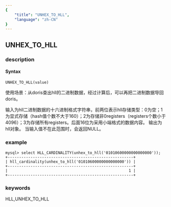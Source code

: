 ```yaml
---
{
    "title": "UNHEX_TO_HLL",
    "language": "zh-CN"
}
---
```


<!-- 
Licensed to the Apache Software Foundation (ASF) under one
or more contributor license agreements.  See the NOTICE file
distributed with this work for additional information
regarding copyright ownership.  The ASF licenses this file
to you under the Apache License, Version 2.0 (the
"License"); you may not use this file except in compliance
with the License.  You may obtain a copy of the License at

  http://www.apache.org/licenses/LICENSE-2.0

Unless required by applicable law or agreed to in writing,
software distributed under the License is distributed on an
"AS IS" BASIS, WITHOUT WARRANTIES OR CONDITIONS OF ANY
KIND, either express or implied.  See the License for the
specific language governing permissions and limitations
under the License.
-->

## UNHEX_TO_HLL
### description
#### Syntax

`UNHEX_TO_HLL(value)`

使用场景：从doris查出hll的二进制数据，经过计算后，可以再把二进制数据导回doris。

输入为hll二进制数据的十六进制格式字符串，前两位表示hll存储类型：0为空；1为显式存储（hash值个数不大于160）；2为存储非0registers（registers个数小于4096）；3为存储所有registers。后面16位为采用小端格式的数据内容。
输出为hll对象。
当输入值不在此范围时，会返回NULL。
### example
```
mysql> select HLL_CARDINALITY(unhex_to_hll('01010600000000000000'));
+-------------------------------------------------------+
| hll_cardinality(unhex_to_hll('01010600000000000000')) |
+-------------------------------------------------------+
|                                                     1 |
+-------------------------------------------------------+
```
### keywords
HLL,UNHEX_TO_HLL
